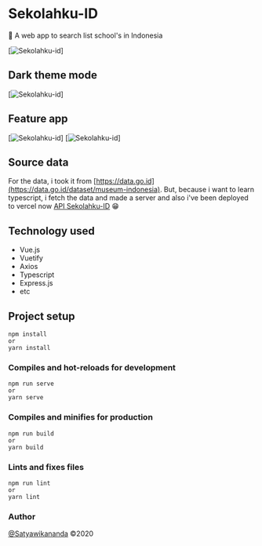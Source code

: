# Sekolahku-ID

:school: A web app to search list school's in Indonesia

[![Sekolahku-id](https://raw.githubusercontent.com/satyawikananda/Sekolahku-ID/master/screenshot/photo_2020-06-11_00-02-48.jpg?token=AH44ZFB7M2GHD2COTVFNTHS65JBRK)]

## Dark theme mode

[![Sekolahku-id](https://raw.githubusercontent.com/satyawikananda/Sekolahku-ID/master/screenshot/photo_2020-06-11_00-03-14.jpg?token=AH44ZFCINBQKC3WJVQPXNDK65JB22)]

## Feature app

[![Sekolahku-id](https://raw.githubusercontent.com/satyawikananda/Sekolahku-ID/master/screenshot/photo_2020-06-11_00-06-16.jpg?token=AH44ZFFRW2ODIQS4LBMVL5K65JCCC)]
[![Sekolahku-id](https://raw.githubusercontent.com/satyawikananda/Sekolahku-ID/master/screenshot/photo_2020-06-11_00-07-18.jpg?token=AH44ZFCNQOTXTER5ZAQMCAC65JCDO)]

## Source data
For the data, i took it from [https://data.go.id](https://data.go.id/dataset/museum-indonesia). But, because i want to learn typescript, i fetch the data and made a server and also i've been deployed to vercel now [API Sekolahku-ID](https://api-sekolahku.now.sh) 😁

## Technology used
+ Vue.js
+ Vuetify
+ Axios
+ Typescript
+ Express.js
+ etc

## Project setup
```
npm install
or
yarn install
```

### Compiles and hot-reloads for development
```
npm run serve
or
yarn serve
```

### Compiles and minifies for production
```
npm run build
or 
yarn build
```

### Lints and fixes files
```
npm run lint
or
yarn lint
```

### Author
[@Satyawikananda](https://instagram.com/satyawikananda) ©2020
